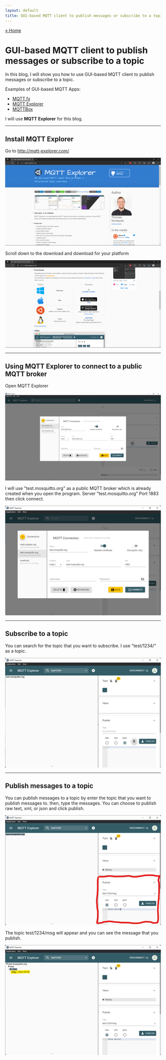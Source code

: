 ```yaml
---
layout: default
title: GUI-based MQTT client to publish messages or subscribe to a topic
---
```


[« Home](https://jedsadasrijunpoe.github.io/)

# GUI-based MQTT client to publish messages or subscribe to a topic

In this blog, I will show you how to use GUI-based MQTT client to publish messages or subscribe to a topic.

Examples of GUI-based MQTT Apps:
- [MQTT.fx](https://softblade.de/)
- [MQTT Explorer](https://github.com/thomasnordquist/MQTT-Explorer)
- [MQTTBox](https://github.com/workswithweb/MQTTBox)

I will use **MQTT Explorer** for this blog.

---

## Install MQTT Explorer

Go to <http://mqtt-explorer.com/>

![mqtt-explorer-install-1](/images/mqtt_broker/gui_mqtt_client1.png)

Scroll down to the download and download for your platform

![mqtt-explorer-install-2](/images/mqtt_broker/gui_mqtt_client2.png)

---

## Using MQTT Explorer to connect to a public MQTT broker

Open MQTT Explorer

![mqtt-explorer-1](/images/mqtt_broker/gui_mqtt_client3.png)

I will use "test.mosquitto.org" as a public MQTT broker which is already created when you open the program.
Server "test.mosquitto.org" Port 1883 then click connect.

![mqtt-explorer-2](/images/mqtt_broker/gui_mqtt_client5.png)

---

## Subscribe to a topic

You can search for the topic that you want to subscribe. I use "test/1234/" as a topic.

![mqtt-explorer-3](/images/mqtt_broker/gui_mqtt_client6.png)

---

## Publish messages to a topic

You can publish messages to a topic by enter the topic that you want to publish messages to.
then, type the messages. You can choose to publish raw text, xml, or json and click publish.

![mqtt-explorer-4](/images/mqtt_broker/gui_mqtt_client7.png)

The topic test/1234/msg will appear and you can see the message that you publish.

![mqtt-explorer-5](/images/mqtt_broker/gui_mqtt_client8.png)
